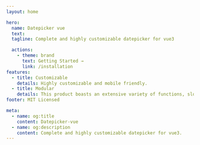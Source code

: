 ```yaml
---
layout: home

hero:
  name: Datepicker vue
  text:
  tagline: Complete and highly customizable datepicker for vue3

  actions:
    - theme: brand
      text: Getting Started →
      link: /installation
features:
  - title: Customizable
    details: Highly customizable and mobile friendly.
  - title: Modular
    details: This product boasts an extensive variety of functions, slots, and components, and also offers the ability to tailor it to individual requirements.
footer: MIT Licensed

meta:
  - name: og:title
    content: Datepicker-vue
  - name: og:description
    content: Complete and highly customizable datepicker for vue3.
---
```

